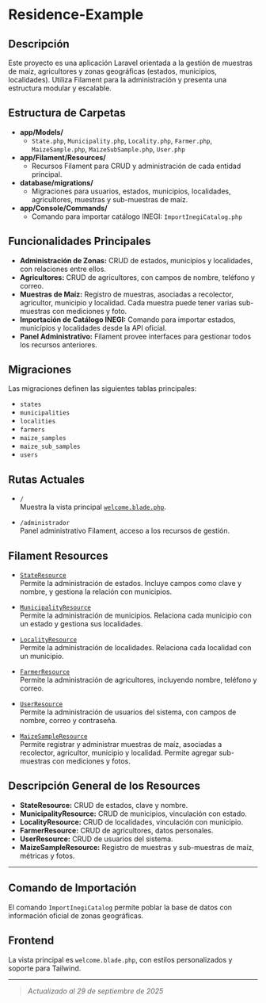 # Residence-Example

## Descripción

Este proyecto es una aplicación Laravel orientada a la gestión de muestras de maíz, agricultores y zonas geográficas (estados, municipios, localidades). Utiliza Filament para la administración y presenta una estructura modular y escalable.

## Estructura de Carpetas

- **app/Models/**
	- `State.php`, `Municipality.php`, `Locality.php`, `Farmer.php`, `MaizeSample.php`, `MaizeSubSample.php`, `User.php`
- **app/Filament/Resources/**
	- Recursos Filament para CRUD y administración de cada entidad principal.
- **database/migrations/**
	- Migraciones para usuarios, estados, municipios, localidades, agricultores, muestras y sub-muestras de maíz.
- **app/Console/Commands/**
 	- Comando para importar catálogo INEGI: `ImportInegiCatalog.php`

## Funcionalidades Principales

- **Administración de Zonas:** CRUD de estados, municipios y localidades, con relaciones entre ellos.
- **Agricultores:** CRUD de agricultores, con campos de nombre, teléfono y correo.
- **Muestras de Maíz:** Registro de muestras, asociadas a recolector, agricultor, municipio y localidad. Cada muestra puede tener varias sub-muestras con mediciones y foto.
- **Importación de Catálogo INEGI:** Comando para importar estados, municipios y localidades desde la API oficial.
- **Panel Administrativo:** Filament provee interfaces para gestionar todos los recursos anteriores.

## Migraciones

Las migraciones definen las siguientes tablas principales:

- `states`
- `municipalities`
- `localities`
- `farmers`
- `maize_samples`
- `maize_sub_samples`
- `users`

## Rutas Actuales

- `/`  
  Muestra la vista principal [`welcome.blade.php`](resources/views/welcome.blade.php).

- `/administrador`  
  Panel administrativo Filament, acceso a los recursos de gestión.

## Filament Resources

- [`StateResource`](app/Filament/Resources/StateResource.php)  
  Permite la administración de estados. Incluye campos como clave y nombre, y gestiona la relación con municipios.

- [`MunicipalityResource`](app/Filament/Resources/MunicipalityResource.php)  
  Permite la administración de municipios. Relaciona cada municipio con un estado y gestiona sus localidades.

- [`LocalityResource`](app/Filament/Resources/LocalityResource.php)  
  Permite la administración de localidades. Relaciona cada localidad con un municipio.

- [`FarmerResource`](app/Filament/Resources/FarmerResource.php)  
  Permite la administración de agricultores, incluyendo nombre, teléfono y correo.

- [`UserResource`](app/Filament/Resources/UserResource.php)  
  Permite la administración de usuarios del sistema, con campos de nombre, correo y contraseña.

- [`MaizeSampleResource`](app/Filament/Resources/MaizeSampleResource.php)  
  Permite registrar y administrar muestras de maíz, asociadas a recolector, agricultor, municipio y localidad. Permite agregar sub-muestras con mediciones y fotos.

## Descripción General de los Resources

- **StateResource:** CRUD de estados, clave y nombre.
- **MunicipalityResource:** CRUD de municipios, vinculación con estado.
- **LocalityResource:** CRUD de localidades, vinculación con municipio.
- **FarmerResource:** CRUD de agricultores, datos personales.
- **UserResource:** CRUD de usuarios del sistema.
- **MaizeSampleResource:** Registro de muestras y sub-muestras de maíz, métricas y fotos.

---

## Comando de Importación

El comando `ImportInegiCatalog` permite poblar la base de datos con información oficial de zonas geográficas.

## Frontend

La vista principal es `welcome.blade.php`, con estilos personalizados y soporte para Tailwind.

---

> _Actualizado al 29 de septiembre de 2025_
